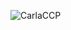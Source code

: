 


![CarlaCCP](https://www.google.com/search?q=coding+programming+gif&tbm=isch&ved=2ahUKEwj485H6qoPuAhUMA7kGHbtdCx8Q2-cCegQIABAA&oq=coding+programming+gif&gs_lcp=CgNpbWcQAzIECAAQEzIICAAQCBAeEBM6BAgjECc6AggAOgUIABCxAzoICAAQsQMQgwE6BAgAEEM6BwgjEOoCECdQ_6ABWNiHFGCUixRoA3AAeACAAWmIAa4CkgEDMS4ymAEAoAEBqgELZ3dzLXdpei1pbWewAQrAAQE&sclient=img&ei=0JfzX_jLK4yG5OUPu7ut-AE&bih=625&biw=1366#imgrc=xJExB7OkgOTH1M)

<!--![Anurag's github stats](https://github-readme-stats.vercel.app/api?username=CarlaCCP&theme=dark&show_icons=true)
[![Top Langs](https://github-readme-stats.vercel.app/api/top-langs/?username=CarlaCCP&layout=compact)](https://github.com/anuraghazra/github-readme-stats)
![CarlaCCP](https://i.pinimg.com/originals/83/13/f6/8313f67d2546e50652d4e31f74a1a789.png)
-->


<!--
**CarlaCCP/CarlaCCP** is a ✨ _special_ ✨ repository because its `README.md` (this file) appears on your GitHub profile.

Here are some ideas to get you started:

- 🔭 I’m currently working on ...
- 🌱 I’m currently learning ...
- 👯 I’m looking to collaborate on ...
- 🤔 I’m looking for help with ...
- 💬 Ask me about ...
- 📫 How to reach me: ...
- 😄 Pronouns: ...
- ⚡ Fun fact: ...
-->
